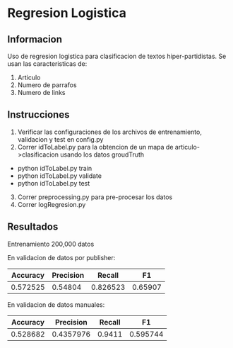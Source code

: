 # Regresion Logistica

## Informacion
Uso de regresion logistica para clasificacion de textos hiper-partidistas. 
Se usan las caracteristicas de:
1. Articulo
2. Numero de parrafos
3. Numero de links

## Instrucciones
1. Verificar las configuraciones de los archivos de entrenamiento, validacion y test en config.py
2. Correr idToLabel.py para la obtencion de un mapa de articulo->clasificacion usando los datos groudTruth
  * python idToLabel.py train
  * python idToLabel.py validate
  * python idToLabel.py test
3. Correr preprocessing.py para pre-procesar los datos
4. Correr logRegresion.py

## Resultados
Entrenamiento 200,000 datos

En validacion de datos por publisher:

| Accuracy | Precision | Recall  | F1  |
|----------|-----------|---------|-----|
|0.572525|0.54804|0.826523|0.65907|

En validacion de datos manuales:

| Accuracy | Precision | Recall  | F1  |
|----------|-----------|---------|-----|
|0.528682|0.4357976|0.9411|0.595744|
